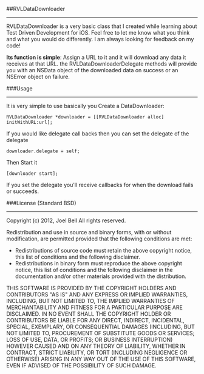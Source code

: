 ##RVLDataDownloader
___
RVLDataDownloader is a very basic class that I created while learning about Test Driven Development for iOS. Feel free to let me know what you think and what you would do differently. I am always looking for feedback on my code!

__Its function is simple__: Assign a URL to it and it will download any data it receives at that URL. the RVLDataDownloaderDelegate methods will provide you with an NSData object of the downloaded data on success or an NSError object on failure.

###Usage
___
It is very simple to use basically you Create a DataDownloader:

	RVLDataDownloader *downloader = [[RVLDataDownloader alloc] initWithURL:url];
	
If you would like delegate call backs then you can set the delegate of the delegate
	
	downloader.delegate = self;

Then Start it

	[downloader start];
	
If you set the delegate you'll receive callbacks for when the download fails or succeeds.
	

###License (Standard BSD)
___

Copyright (c) 2012, Joel Bell
All rights reserved.

Redistribution and use in source and binary forms, with or without modification, are permitted provided that the following conditions are met:

* Redistributions of source code must retain the above copyright notice, this list of conditions and the following disclaimer.
* Redistributions in binary form must reproduce the above copyright notice, this list of conditions and the following disclaimer in the documentation and/or other materials provided with the distribution.

THIS SOFTWARE IS PROVIDED BY THE COPYRIGHT HOLDERS AND CONTRIBUTORS "AS IS" AND ANY EXPRESS OR IMPLIED WARRANTIES, INCLUDING, BUT NOT LIMITED TO, THE IMPLIED WARRANTIES OF MERCHANTABILITY AND FITNESS FOR A PARTICULAR PURPOSE ARE DISCLAIMED. IN NO EVENT SHALL THE COPYRIGHT HOLDER OR CONTRIBUTORS BE LIABLE FOR ANY DIRECT, INDIRECT, INCIDENTAL, SPECIAL, EXEMPLARY, OR CONSEQUENTIAL DAMAGES (INCLUDING, BUT NOT LIMITED TO, PROCUREMENT OF SUBSTITUTE GOODS OR SERVICES; LOSS OF USE, DATA, OR PROFITS; OR BUSINESS INTERRUPTION) HOWEVER CAUSED AND ON ANY THEORY OF LIABILITY, WHETHER IN CONTRACT, STRICT LIABILITY, OR TORT (INCLUDING NEGLIGENCE OR OTHERWISE) ARISING IN ANY WAY OUT OF THE USE OF THIS SOFTWARE, EVEN IF ADVISED OF THE POSSIBILITY OF SUCH DAMAGE.

